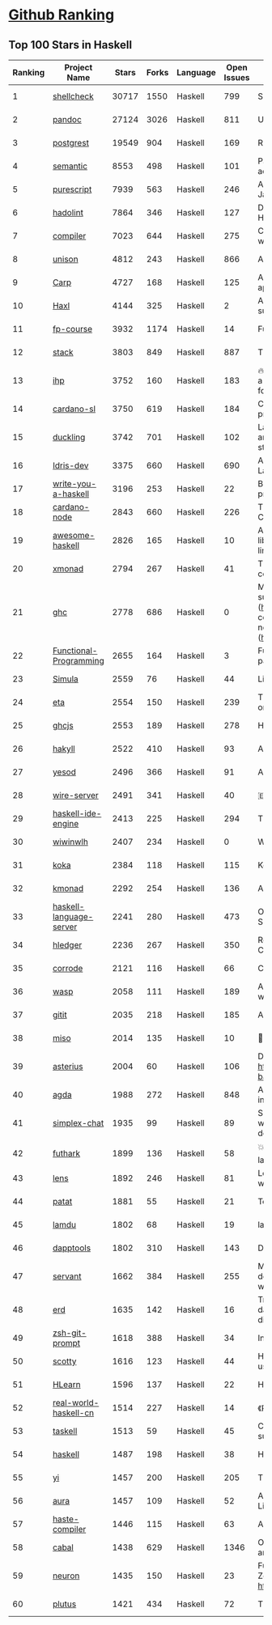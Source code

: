 [Github Ranking](../README.md)
==========

## Top 100 Stars in Haskell

| Ranking | Project Name | Stars | Forks | Language | Open Issues | Description | Last Commit |
| ------- | ------------ | ----- | ----- | -------- | ----------- | ----------- | ----------- |
| 1 | [shellcheck](https://github.com/koalaman/shellcheck) | 30717 | 1550 | Haskell | 799 | ShellCheck, a static analysis tool for shell scripts | 2022-11-17T23:55:29Z |
| 2 | [pandoc](https://github.com/jgm/pandoc) | 27124 | 3026 | Haskell | 811 | Universal markup converter | 2022-12-05T16:52:37Z |
| 3 | [postgrest](https://github.com/PostgREST/postgrest) | 19549 | 904 | Haskell | 169 | REST API for any Postgres database | 2022-12-06T00:38:33Z |
| 4 | [semantic](https://github.com/github/semantic) | 8553 | 498 | Haskell | 101 | Parsing, analyzing, and comparing source code across many languages | 2022-07-22T15:39:27Z |
| 5 | [purescript](https://github.com/purescript/purescript) | 7939 | 563 | Haskell | 246 | A strongly-typed language that compiles to JavaScript | 2022-12-05T15:57:21Z |
| 6 | [hadolint](https://github.com/hadolint/hadolint) | 7864 | 346 | Haskell | 127 | Dockerfile linter, validate inline bash, written in Haskell | 2022-12-01T10:41:45Z |
| 7 | [compiler](https://github.com/elm/compiler) | 7023 | 644 | Haskell | 275 | Compiler for Elm, a functional language for reliable webapps. | 2022-11-19T12:39:08Z |
| 8 | [unison](https://github.com/unisonweb/unison) | 4812 | 243 | Haskell | 866 | A friendly programming language from the future | 2022-12-06T02:33:50Z |
| 9 | [Carp](https://github.com/carp-lang/Carp) | 4727 | 168 | Haskell | 125 | A statically typed lisp, without a GC, for real-time applications. | 2022-12-05T15:31:00Z |
| 10 | [Haxl](https://github.com/facebook/Haxl) | 4144 | 325 | Haskell | 2 | A Haskell library that simplifies access to remote data, such as databases or web-based services.  | 2022-11-23T11:06:53Z |
| 11 | [fp-course](https://github.com/system-f/fp-course) | 3932 | 1174 | Haskell | 14 | Functional Programming Course | 2022-10-05T02:57:23Z |
| 12 | [stack](https://github.com/commercialhaskell/stack) | 3803 | 849 | Haskell | 887 | The Haskell Tool Stack | 2022-12-05T23:30:17Z |
| 13 | [ihp](https://github.com/digitallyinduced/ihp) | 3752 | 160 | Haskell | 183 | 🔥 The fastest way to build type safe web apps. IHP is a new batteries-included web framework optimized for longterm productivity and programmer happiness | 2022-11-30T17:42:10Z |
| 14 | [cardano-sl](https://github.com/input-output-hk/cardano-sl) | 3750 | 619 | Haskell | 184 | Cryptographic currency implementing Ouroboros PoS protocol | 2020-07-30T15:22:04Z |
| 15 | [duckling](https://github.com/facebook/duckling) | 3742 | 701 | Haskell | 102 | Language, engine, and tooling for expressing, testing, and evaluating composable language rules on input strings. | 2022-11-10T18:50:31Z |
| 16 | [Idris-dev](https://github.com/idris-lang/Idris-dev) | 3375 | 660 | Haskell | 690 | A Dependently Typed Functional Programming Language | 2022-10-10T19:35:55Z |
| 17 | [write-you-a-haskell](https://github.com/sdiehl/write-you-a-haskell) | 3196 | 253 | Haskell | 22 | Building a modern functional compiler from first principles. (http://dev.stephendiehl.com/fun/) | 2021-01-11T13:56:03Z |
| 18 | [cardano-node](https://github.com/input-output-hk/cardano-node) | 2843 | 660 | Haskell | 226 | The core component that is used to participate in a Cardano decentralised blockchain. | 2022-12-06T01:42:42Z |
| 19 | [awesome-haskell](https://github.com/krispo/awesome-haskell) | 2826 | 165 | Haskell | 10 | A collection of awesome Haskell links, frameworks, libraries and software. Inspired by awesome projects line. | 2022-07-13T14:09:35Z |
| 20 | [xmonad](https://github.com/xmonad/xmonad) | 2794 | 267 | Haskell | 41 | The core of xmonad, a small but functional ICCCM-compliant tiling window manager | 2022-12-03T13:15:41Z |
| 21 | [ghc](https://github.com/ghc/ghc) | 2778 | 686 | Haskell | 0 | Mirror of the Glasgow Haskell Compiler. Please submit issues and patches to GHC's Gitlab instance (https://gitlab.haskell.org/ghc/ghc). First time contributors are encouraged to get started with the newcomers info (https://gitlab.haskell.org/ghc/ghc/wikis/contributing). | 2022-12-06T02:55:29Z |
| 22 | [Functional-Programming](https://github.com/caiorss/Functional-Programming) | 2655 | 164 | Haskell | 3 | Functional Programming concepts, examples and patterns illustrated in Haskell, Ocaml and Python | 2019-08-06T22:00:55Z |
| 23 | [Simula](https://github.com/SimulaVR/Simula) | 2559 | 76 | Haskell | 44 | Linux VR Desktop | 2022-11-15T07:21:43Z |
| 24 | [eta](https://github.com/typelead/eta) | 2554 | 150 | Haskell | 239 | The Eta Programming Language, a dialect of Haskell on the JVM | 2022-07-31T17:14:19Z |
| 25 | [ghcjs](https://github.com/ghcjs/ghcjs) | 2553 | 189 | Haskell | 278 | Haskell to JavaScript compiler, based on GHC | 2022-09-25T09:08:11Z |
| 26 | [hakyll](https://github.com/jaspervdj/hakyll) | 2522 | 410 | Haskell | 93 | A static website compiler library in Haskell | 2022-11-19T16:25:33Z |
| 27 | [yesod](https://github.com/yesodweb/yesod) | 2496 | 366 | Haskell | 91 | A RESTful Haskell web framework built on WAI. | 2022-11-20T07:36:14Z |
| 28 | [wire-server](https://github.com/wireapp/wire-server) | 2491 | 341 | Haskell | 40 | 🇪🇺 Wire back-end services | 2022-12-05T17:22:49Z |
| 29 | [haskell-ide-engine](https://github.com/haskell/haskell-ide-engine) | 2413 | 225 | Haskell | 294 | The engine for haskell ide-integration. Not an IDE | 2020-12-23T06:21:46Z |
| 30 | [wiwinwlh](https://github.com/sdiehl/wiwinwlh) | 2407 | 234 | Haskell | 0 | What I Wish I Knew When Learning Haskell | 2022-02-25T06:38:14Z |
| 31 | [koka](https://github.com/koka-lang/koka) | 2384 | 118 | Haskell | 115 | Koka language compiler and interpreter | 2022-11-28T22:23:19Z |
| 32 | [kmonad](https://github.com/kmonad/kmonad) | 2292 | 254 | Haskell | 136 | An advanced keyboard manager | 2022-11-27T12:49:13Z |
| 33 | [haskell-language-server](https://github.com/haskell/haskell-language-server) | 2241 | 280 | Haskell | 473 | Official haskell ide support via language server (LSP). Successor of ghcide & haskell-ide-engine. | 2022-12-06T02:40:12Z |
| 34 | [hledger](https://github.com/simonmichael/hledger) | 2236 | 267 | Haskell | 350 | Robust, fast, intuitive plain text accounting tool with CLI, TUI and web interfaces. | 2022-12-05T19:50:19Z |
| 35 | [corrode](https://github.com/jameysharp/corrode) | 2121 | 116 | Haskell | 66 | C to Rust translator | 2019-03-10T01:48:47Z |
| 36 | [wasp](https://github.com/wasp-lang/wasp) | 2058 | 111 | Haskell | 189 | A programming language that understands what a web app is. | 2022-12-05T20:26:47Z |
| 37 | [gitit](https://github.com/jgm/gitit) | 2035 | 218 | Haskell | 185 | A wiki using HAppS, pandoc, and git | 2022-03-12T17:39:43Z |
| 38 | [miso](https://github.com/dmjio/miso) | 2014 | 135 | Haskell | 10 | :ramen: A tasty Haskell front-end framework | 2022-11-12T00:50:10Z |
| 39 | [asterius](https://github.com/tweag/asterius) | 2004 | 60 | Haskell | 106 | DEPRECATED in favor of ghc wasm backend, see https://www.tweag.io/blog/2022-11-22-wasm-backend-merged-in-ghc | 2022-11-14T00:45:01Z |
| 40 | [agda](https://github.com/agda/agda) | 1988 | 272 | Haskell | 848 | Agda is a dependently typed programming language / interactive theorem prover. | 2022-12-05T23:31:34Z |
| 41 | [simplex-chat](https://github.com/simplex-chat/simplex-chat) | 1935 | 99 | Haskell | 89 | SimpleX - the first messaging platform operating without user identifiers of any kind - 100% private by design! iOS and Android apps are released 📱! | 2022-12-05T20:48:11Z |
| 42 | [futhark](https://github.com/diku-dk/futhark) | 1899 | 136 | Haskell | 58 | :boom::computer::boom: A data-parallel functional programming language | 2022-12-06T01:44:11Z |
| 43 | [lens](https://github.com/ekmett/lens) | 1892 | 246 | Haskell | 81 | Lenses, Folds, and Traversals - Join us on web.libera.chat #haskell-lens | 2022-08-11T23:16:36Z |
| 44 | [patat](https://github.com/jaspervdj/patat) | 1881 | 55 | Haskell | 21 | Terminal-based presentations using Pandoc | 2022-10-26T16:46:12Z |
| 45 | [lamdu](https://github.com/lamdu/lamdu) | 1802 | 68 | Haskell | 19 | lamdu - towards the next generation IDE | 2022-11-27T13:57:03Z |
| 46 | [dapptools](https://github.com/dapphub/dapptools) | 1802 | 310 | Haskell | 143 | Dapp, Seth, Hevm, and more | 2022-10-07T15:08:27Z |
| 47 | [servant](https://github.com/haskell-servant/servant) | 1662 | 384 | Haskell | 255 | Main repository for the servant libraries — DSL for describing, serving, querying, mocking, documenting web applications and more! | 2022-11-30T22:57:04Z |
| 48 | [erd](https://github.com/BurntSushi/erd) | 1635 | 142 | Haskell | 16 | Translates a plain text description of a relational database schema to a graphical entity-relationship diagram. | 2022-11-21T19:18:30Z |
| 49 | [zsh-git-prompt](https://github.com/olivierverdier/zsh-git-prompt) | 1618 | 388 | Haskell | 34 | Informative git prompt for zsh | 2022-03-24T15:50:23Z |
| 50 | [scotty](https://github.com/scotty-web/scotty) | 1616 | 123 | Haskell | 44 | Haskell web framework inspired by Ruby's Sinatra, using WAI and Warp (Official Repository) | 2022-11-20T15:40:41Z |
| 51 | [HLearn](https://github.com/mikeizbicki/HLearn) | 1596 | 137 | Haskell | 22 | Homomorphic machine learning | 2016-05-29T16:51:53Z |
| 52 | [real-world-haskell-cn](https://github.com/huangz1990/real-world-haskell-cn) | 1514 | 227 | Haskell | 14 | 《Real World Haskell》中文翻译项目 | 2022-02-14T13:35:16Z |
| 53 | [taskell](https://github.com/smallhadroncollider/taskell) | 1513 | 59 | Haskell | 45 | Command-line Kanban board/task manager with support for Trello boards and GitHub projects | 2022-02-03T16:24:25Z |
| 54 | [haskell](https://github.com/tensorflow/haskell) | 1487 | 198 | Haskell | 38 | Haskell bindings for TensorFlow | 2022-07-27T20:34:00Z |
| 55 | [yi](https://github.com/yi-editor/yi) | 1457 | 200 | Haskell | 205 | The Haskell-Scriptable Editor | 2022-08-17T14:27:28Z |
| 56 | [aura](https://github.com/fosskers/aura) | 1457 | 109 | Haskell | 52 | A secure, multilingual package manager for Arch Linux and the AUR. | 2022-11-18T01:28:01Z |
| 57 | [haste-compiler](https://github.com/valderman/haste-compiler) | 1446 | 115 | Haskell | 63 | A GHC-based Haskell to JavaScript compiler | 2019-03-17T10:49:58Z |
| 58 | [cabal](https://github.com/haskell/cabal) | 1438 | 629 | Haskell | 1346 | Official upstream development repository for Cabal and cabal-install | 2022-12-06T02:35:39Z |
| 59 | [neuron](https://github.com/srid/neuron) | 1435 | 150 | Haskell | 23 | Future-proof note-taking and publishing based on Zettelkasten (superseded by Emanote: https://github.com/EmaApps/emanote) | 2022-10-14T14:21:52Z |
| 60 | [plutus](https://github.com/input-output-hk/plutus) | 1421 | 434 | Haskell | 72 | The Plutus language implementation and tools | 2022-12-06T01:56:57Z |

